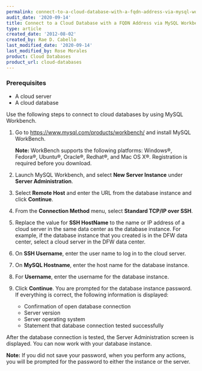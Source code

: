 ```yaml
---
permalink: connect-to-a-cloud-database-with-a-fqdn-address-via-mysql-workbench/
audit_date: '2020-09-14'
title: Connect to a Cloud Database with a FQDN Address via MySQL Workbench
type: article
created_date: '2012-08-02'
created_by: Rae D. Cabello
last_modified_date: '2020-09-14'
last_modified_by: Rose Morales
product: Cloud Databases
product_url: cloud-databases
---
```


### Prerequisites

- A cloud server
- A cloud database

Use the following steps to connect to cloud databases by using MySQL Workbench.

1. Go to <https://www.mysql.com/products/workbench/> and install MySQL
    WorkBench.

    **Note:** WorkBench supports the following platforms: Windows&reg;,
    Fedora&reg;, Ubuntu&reg;, Oracle&reg;, Redhat&reg;, and Mac OS X&reg;.
    Registration is required before you download.

2. Launch MySQL Workbench, and select **New Server Instance** under **Server
    Administration**.

3. Select **Remote Host** and enter the URL from the database instance and click
    **Continue**.

4. From the **Connection Method** menu, select **Standard TCP/IP over SSH**.

5. Replace the value for **SSH HostName** to the name or IP address of a cloud
    server in the same data center as the database instance. For example, if the
    database instance that you created is in the DFW data center, select a cloud
    server in the DFW data center.

6. On **SSH Username**, enter the user name to log in to the cloud server.

7. On **MySQL Hostname**, enter the host name for the database instance.

8. For **Username**, enter the username for the database instance.

9. Click **Continue**. You are prompted for the database instance password. If
    everything is correct, the following information is displayed:

     - Confirmation of open database connection
     - Server version
     - Server operating system
     - Statement that database connection tested successfully

After the database connection is tested, the Server Administration screen is
displayed. You can now work with your database instance.

**Note:** If you did not save your password, when you perform any actions, you
will be prompted for the password to either the instance or the server.
